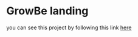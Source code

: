 # GrowBe landing
you can see this project by following this link [here](https://aleksey86rus.github.io/bem/)